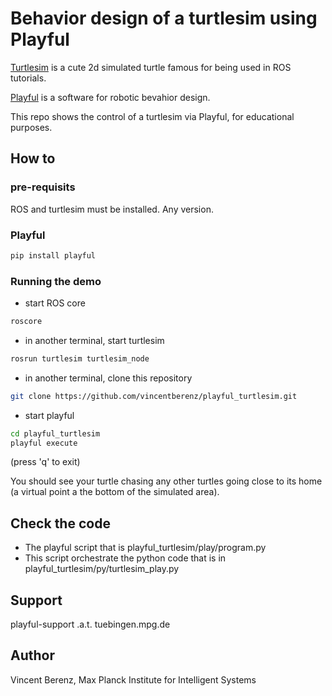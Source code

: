 # Behavior design of a turtlesim using Playful

[Turtlesim](http://wiki.ros.org/turtlesim) is a cute 2d simulated turtle famous for being used in ROS tutorials.

[Playful](https://github.com/vincentberenz/playful_tutorial/wiki/00.-Overview) is a software for robotic bevahior design. 

This repo shows the control of a turtlesim via Playful, for educational purposes.

## How to

### pre-requisits

ROS and turtlesim must be installed. Any version.

### Playful

```bash
pip install playful
```

### Running the demo

- start ROS core

```bash
roscore
```

- in another terminal, start turtlesim

```bash
rosrun turtlesim turtlesim_node
```
- in another terminal, clone this repository

```bash
git clone https://github.com/vincentberenz/playful_turtlesim.git
```
- start playful

```bash
cd playful_turtlesim
playful execute
```

(press 'q' to exit)

You should see your turtle chasing any other turtles going close to its home (a virtual point a the bottom of the simulated area).

## Check the code

- The playful script that is playful_turtlesim/play/program.py
- This script orchestrate the python code that is in playful_turtlesim/py/turtlesim_play.py

## Support 

playful-support .a.t. tuebingen.mpg.de

## Author

Vincent Berenz, Max Planck Institute for Intelligent Systems






